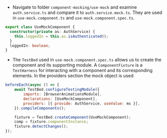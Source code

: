 - Navigate to folder `component-mocking/use-mock` and examine `auth.service.ts` and compare it to `auth.service.mock.ts`. They are used in `use-mock.component.ts` and `use-mock.component.spec.ts`.

```typescript
export class UseMockComponent {
  constructor(private as: AuthService) {
    this.loggedIn = this.as.isAuthenticated();
  }
  loggedIn: boolean;
}
```
- The `TestBed` used in `use-mock.component.spec.ts` allows us to create the component and its supporting module. A `ComponentFixture` is a `TestHarness` for interacting with a component and its corresponding elements. In the providers section the mock object is used

```javascript
beforeEach(async () => {
    await TestBed.configureTestingModule({
        imports: [BrowserAnimationsModule],
        declarations: [UseMockComponent],
        providers: [{ provide: AuthService, useValue: ms }],
    }).compileComponents();

    fixture = TestBed.createComponent(UseMockComponent);
    comp = fixture.componentInstance;
    fixture.detectChanges();
});
```
